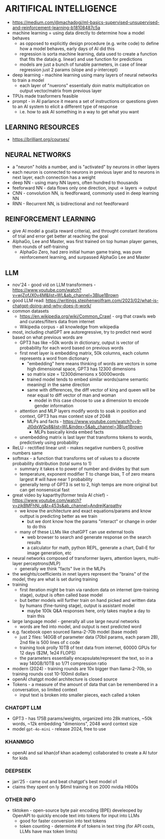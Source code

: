 # ARITIFICAL INTELLIGENCE
- https://medium.com/@machadogj/ml-basics-supervised-unsupervised-and-reinforcement-learning-b18108487c5a
- machine learning = using data directly to determine how a model behaves
    - as opposed to explicitly design procedure (e.g. write code) to define how a model behaves, early days of AI did this
    - regression is sorta machine learning, data used to create a function that fits the data(e.g. linear) and use function for predictions
    - models are just a bunch of tunable parmeters, in case of linear regression just 2 params (slope and y-intercept)
- deep learning - machine learning using many layers of neural networks to train a model
    - each layer of "nuerons" essentially doin matrix multiplication on output vector/matrix from previous layer
- TPUs made trasformers feasible
- prompt - in AI parlance it means a set of instructions or questions given to an AI system to elicit a different type of response
    - i.e. how to ask AI something in a way to get what you want

## LEARNING RESOURCES
- https://brilliant.org/courses/

## NEURAL NETWORKS
- a "neuron" holds a number, and is "activated" by neurons in other layers
- each neuron is connected to neurons in previous layer and to neurons in next layer, each connection has a weight
- deep NN - using many NN layers, often hundred to thousands
- feeforward NN - data flows only one direction, input -> layers -> output
- CNN - convolution NN, is feedforward, commonly used in deep learning NN
- RNN - Recurrent NN, is bidirectional and not feedforward

## REINFORCEMENT LEARNING
- give AI model a goal(a reward criteria), and throught constant iterations of trial and error get better at reaching the goal
- AlphaGo, Lee and Master, was first trained on top human player games, then rounds of self-training
    - AlphaGo Zero, had zero initial human game traing, was pure reinforcement learning, and surpassed AlphaGo Lee and Master

## LLM
- nov'24 - good vid on LLM transformers - https://www.youtube.com/watch?v=wjZofJX0v4M&list=WL&ab_channel=3Blue1Brown
- good LLM read: https://writings.stephenwolfram.com/2023/02/what-is-chatgpt-doing-and-why-does-it-work/
- common datasets
    - https://en.wikipedia.org/wiki/Common_Crawl - org that crawls web and curates/filters data from internet
    - Wikipedia corpus - all knowledge from wikipedia
- most, including chatGPT are autoregressive, try to predict next word based on what previous words are
    - GPT3 has like ~50k words in dictionary, output is vector of probability for each word based on previous words
    - first nnet layer is embedding matrix, 50k columns, each column represents a word from dictionary
        - "embedding" here means thinking of words are vectors in some high dimensional space, GPT3 has 12300 dimensions
        - so matrix size = 12300dimenions x 50000words
        - trained model tends to embed similar words(same semantic meaning) in the same direction
        - same with differences, the diff vector of king and queen will be near equal to diff vector of man and woman
            - model in this case choose to use a dimension to encode gender information
    - attention and MLP layers modify words to soak in position and context, GPT3 has max context size of 2048
        - MLPs and facts - https://www.youtube.com/watch?v=9-Jl0dxWQs8&list=WL&index=5&ab_channel=3Blue1Brown
            - MLPs basically kinda embed facts
    - unembedding matrix is last layer that transforms tokens to words, predictively using probability
- ReLU - rectified linear unit - makes negative numbers 0, positive numbers same
- softmax - a function that transforms set of values to a discrete probability distribution (total sums to 1)
    - summary it takes e to power of number and divides by that sum
    - temperature, exponent modifier T to change bias, T of zero means largest # will have near 1 probability
    - generally temp of GPT3 is set to 2, high temps are more original but can get nonsensical fast
- great video by kaparthy(former tesla AI chief) - https://www.youtube.com/watch?v=zjkBMFhNj_g&t=453s&ab_channel=AndrejKarpathy
     - we know the architecture and exact equations/params and know outtput is predicting better as we train
        - but we dont know how the params "interact" or change in order to do this
    - many of these LLMs like chatGPT can use external tools 
        - web browser to search and generate response on the search results
        - a calculator for math, python REPL, generate a chart, Dall-E for image generation, etc
- neural networks composed of transformer layers, attention layers, multi-layer perceptrons(MLP)
    - generally we think "facts" live in the MLPs
- the weights/coefficients in nnet layers represent the "brains" of the model, they are what is set during training
- training 
    - first iteration might be train via random data on internet (pre-training stage), output is often called base model
    - but better models will further train on hand picked and written data by humans (fine-tuning stage), output is assistant model
        - maybe 100k Q&A responses here, only takes maybe a day to train this
- large language model - generally all use large neural networks
    - words are fed into model, and output is next predicted word
- e.g. facebook open sourced llama-2-70b model (base model)
    - just 2 files: 140GB of parameter data (70bil params, each param 2B), 2nd file is 500 lines of c code
    - training took prolly 10TB of text data from internet, 60000 GPUs for 12 days ($2M, 1e24 FLOPS)
    - the parameters essentially encapsulate/represent the text, so in a way 140GB/10TB so 1/71 compression ratio
- modern (2024) - training rounds are 10x bigger than llama-2-70b, so training rounds cost 10-100mil dollars
- openAI chatgpt model architecture is closed source
- Tokens - a measure of the amount of data that can be remembered in a conversation, so limited context
    - input text is broken into smaller pieces, each called a token
### CHATGPT LLM
- GPT3 - has 175B params/weights, organized into 28k matrices, ~50k words, ~12k embedding "dimenions", 2048 word context size
- model `gpt-4o-mini` - release 2024, free to use
### KHANMIGO
- openAI and sal khan(of khan academy) collaborated to create a AI tutor for kids
### DEEPSEEK
- jan'25 - came out and beat chatgpt's best model o1
- claims they spent on ly $6mil training it on 2000 nvidia H800s
### OTHER INFO
- tiktoken - open-source byte pair encoding (BPE) develeoped by OpenAPI to quickly encode text into tokens for input into LLMs
    - good for faster conversion into text tokens
    - token counting - determinte # of tokens in text tring (for API costs, LLMs have max token limits)
